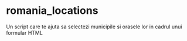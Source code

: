 # romania_locations
Un script care te ajuta sa selectezi municipile si orasele lor in cadrul unui formular HTML

